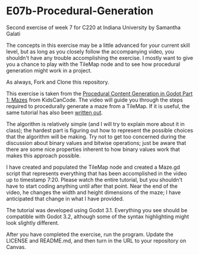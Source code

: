 # E07b-Procedural-Generation

Second exercise of week 7 for C220 at Indiana University by Samantha Galati

The concepts in this exercise may be a little advanced for your current skill level, but as long as you closely follow the accompanying video, you shouldn't have any trouble accomplishing the exercise. I mostly want to give you a chance to play with the TileMap node and to see how procedural generation might work in a project.

As always, Fork and Clone this repository.

This exercise is taken from the [Procedural Content Generation in Godot Part 1: Mazes](https://www.youtube.com/watch?v=YShYWaGF3Nc) from KidsCanCode. The video will guide you through the steps required to procedurally generate a maze from a TileMap. If it is useful, the same tutorial has also been [written out](http://kidscancode.org/blog/2018/08/godot3_procgen1/).

The algorithm is relatively simple (and I will try to explain more about it in class); the hardest part is figuring out how to represent the possible choices that the algorithm will be making. Try not to get too concerned during the discussion about binary values and bitwise operations; just be aware that there are some nice properties inherent to how binary values work that makes this approach possible.

I have created and populated the TileMap node and created a Maze.gd script that represents everything that has been accomplished in the video up to timestamp 7:20. Please watch the entire tutorial, but you shouldn't have to start coding anything until after that point. Near the end of the video, he changes the width and height dimensions of the maze; I have anticipated that change in what I have provided.

The tutorial was developed using Godot 3.1. Everything you see should be compatible with Godot 3.2, although some of the syntax highlighting might look slightly different.

After you have completed the exercise, run the program. Update the LICENSE and README.md, and then turn in the URL to your repository on Canvas.
